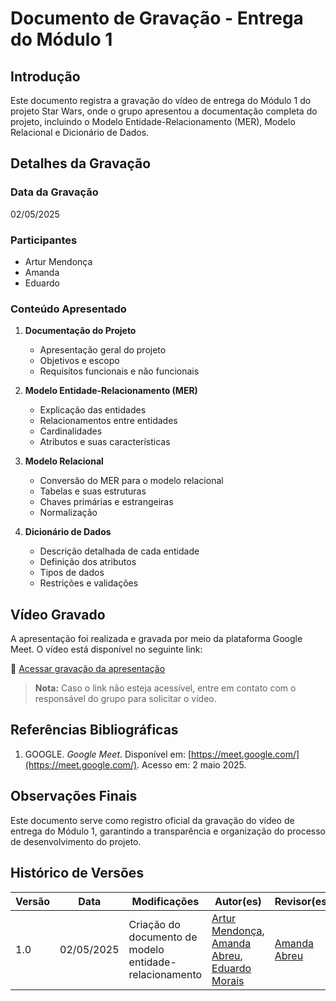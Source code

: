 # Documento de Gravação - Entrega do Módulo 1

## Introdução
Este documento registra a gravação do vídeo de entrega do Módulo 1 do projeto Star Wars, onde o grupo apresentou a documentação completa do projeto, incluindo o Modelo Entidade-Relacionamento (MER), Modelo Relacional e Dicionário de Dados.

## Detalhes da Gravação

### Data da Gravação
02/05/2025

### Participantes
- Artur Mendonça 
- Amanda 
- Eduardo 

### Conteúdo Apresentado
1. **Documentação do Projeto**
   - Apresentação geral do projeto
   - Objetivos e escopo
   - Requisitos funcionais e não funcionais

2. **Modelo Entidade-Relacionamento (MER)**
   - Explicação das entidades
   - Relacionamentos entre entidades
   - Cardinalidades
   - Atributos e suas características

3. **Modelo Relacional**
   - Conversão do MER para o modelo relacional
   - Tabelas e suas estruturas
   - Chaves primárias e estrangeiras
   - Normalização

4. **Dicionário de Dados**
   - Descrição detalhada de cada entidade
   - Definição dos atributos
   - Tipos de dados
   - Restrições e validações

## Vídeo Gravado

A apresentação foi realizada e gravada por meio da plataforma Google Meet. O vídeo está disponível no seguinte link:

🔗 [Acessar gravação da apresentação](https://youtu.be/E6S3FcUH1a0)

> **Nota:** Caso o link não esteja acessível, entre em contato com o responsável do grupo para solicitar o vídeo.

## Referências Bibliográficas
1. GOOGLE. *Google Meet*. Disponível em: [https://meet.google.com/](https://meet.google.com/). Acesso em: 2 maio 2025.

## Observações Finais
Este documento serve como registro oficial da gravação do vídeo de entrega do Módulo 1, garantindo a transparência e organização do processo de desenvolvimento do projeto.

## Histórico de Versões

| Versão | Data       | Modificações                                         | Autor(es)                                                                                      | Revisor(es)                                   |
|--------|------------|------------------------------------------------------|------------------------------------------------------------------------------------------------|-----------------------------------------------|
| 1.0    | 02/05/2025 | Criação do documento de modelo entidade-relacionamento | [Artur Mendonça](https://github.com/ArtyMend07), [Amanda Abreu](https://github.com/Amandaaaaabreu), [Eduardo Morais](https://github.com/Edumorais08) | [Amanda Abreu](https://github.com/Amandaaaaabreu) |